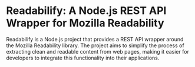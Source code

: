 # Readabilify: A Node.js REST API Wrapper for Mozilla Readability

Readabilify is a Node.js project that provides a REST API wrapper around the Mozilla Readability library. The project aims to simplify the process of extracting clean and readable content from web pages, making it easier for developers to integrate this functionality into their applications.